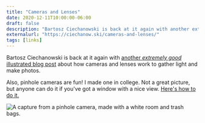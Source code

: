 ```yaml
---
title: "Cameras and Lenses"
date: 2020-12-11T10:00:00-06:00
draft: false
description: "Bartosz Ciechanowski is back at it again with another extremely good illustrated blog post about how cameras and lenses work to gather light and make photos."
externalurl: "https://ciechanow.ski/cameras-and-lenses/"
tags: [links]
---
```


Bartosz Ciechanowski is back at it again with [another _extremely good_ illustrated blog post](https://ciechanow.ski/cameras-and-lenses/) about how cameras and lenses work to gather light and make photos. 

Also, pinhole cameras are fun! I made one in college. Not a great picture, but anyone can do it if you've got a window with a nice view. [Here's how to do it.](https://petapixel.com/2014/05/12/diy-tutorial-convert-room-camera-obscura/)

![A capture from a pinhole camera, made with a white room and trash bags.](/img/20081102-tony-folenta-pinhole-camera.jpg)